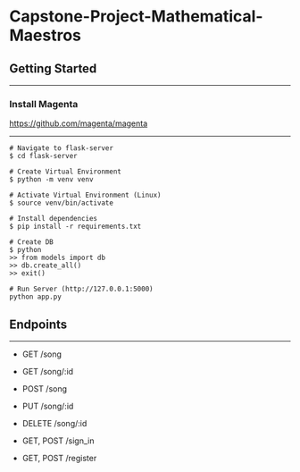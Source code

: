 # Capstone-Project-Mathematical-Maestros
## Getting Started
---

### Install Magenta
<https://github.com/magenta/magenta>

---
```
# Navigate to flask-server
$ cd flask-server

# Create Virtual Environment
$ python -m venv venv

# Activate Virtual Environment (Linux)
$ source venv/bin/activate

# Install dependencies
$ pip install -r requirements.txt

# Create DB
$ python
>> from models import db
>> db.create_all()
>> exit()

# Run Server (http://127.0.0.1:5000)
python app.py
```

## Endpoints
--- 

* GET       /song
* GET       /song/:id
* POST      /song
* PUT       /song/:id
* DELETE    /song/:id

* GET, POST /sign_in
* GET, POST /register